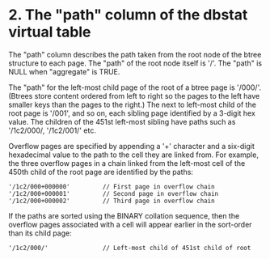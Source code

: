 # 2\. The "path" column of the dbstat virtual table



The "path" column describes the path taken from the 
root node of the btree structure to each page. The
"path" of the root node itself is '/'.
The "path" is NULL when "aggregate" is TRUE.

The "path" for the left\-most child page of the root of
a btree page is '/000/'. (Btrees store content ordered from left to right
so the pages to the left have smaller keys than the pages to the right.)
The next to left\-most child of the root page is '/001', and so on,
each sibling page identified by a 3\-digit hex value.
The children of the 451st left\-most sibling have paths such
as '/1c2/000/, '/1c2/001/' etc.

Overflow pages are specified by appending a '\+' character and a 
six\-digit hexadecimal value to the path to the cell they are linked
from. For example, the three overflow pages in a chain linked from 
the left\-most cell of the 450th child of the root page are identified
by the paths:




```
'/1c2/000+000000'         // First page in overflow chain
'/1c2/000+000001'         // Second page in overflow chain
'/1c2/000+000002'         // Third page in overflow chain

```


If the paths are sorted using the BINARY collation sequence, then
the overflow pages associated with a cell will appear earlier in the
sort\-order than its child page:




```
'/1c2/000/'               // Left-most child of 451st child of root

```



